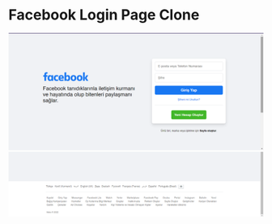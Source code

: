 # Facebook Login Page Clone

![alt text](https://github.com/srkanyalcinkaya/Facebook-Login-Page-Clone/blob/main/ScreenShot-1.png?raw=true)
![alt text](https://github.com/srkanyalcinkaya/Facebook-Login-Page-Clone/blob/main/ScreenShot-2.png?raw=true)
